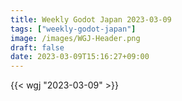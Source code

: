 ```yaml
---
title: Weekly Godot Japan 2023-03-09
tags: ["weekly-godot-japan"]
image: /images/WGJ-Header.png
draft: false
date: 2023-03-09T15:16:27+09:00
---
```


{{< wgj "2023-03-09" >}}
